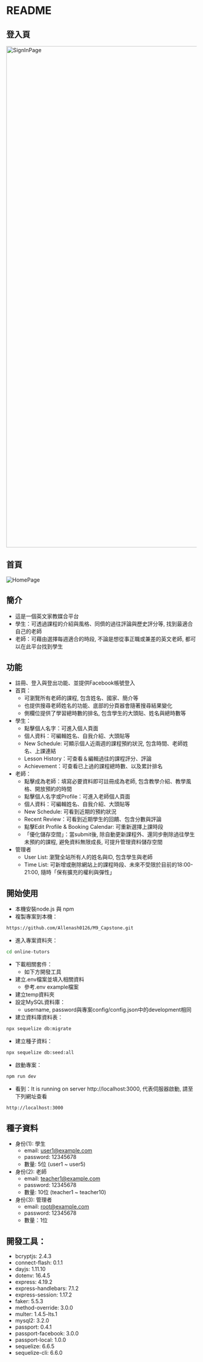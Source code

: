 # README
## 登入頁
<img width="1324" alt="SignInPage" src="https://github.com/Allenash0126/M9_Capstone/assets/150648641/a5a65e71-0928-4f4f-b470-dc03d90a66c2">

## 首頁
![HomePage](https://github.com/Allenash0126/M9_Capstone/assets/150648641/3dc09fa1-51bf-4097-8f0d-3b27d652f7fe)

## 簡介
* 這是一個英文家教媒合平台
* 學生：可透過課程的介紹與風格、同儕的過往評論與歷史評分等, 找到最適合自己的老師
* 老師：可藉由選擇每週適合的時段, 不論是想從事正職或兼差的英文老師, 都可以在此平台找到學生

## 功能
* 註冊、登入與登出功能、並提供Facebook帳號登入
* 首頁：
  * 可瀏覽所有老師的課程, 包含姓名、國家、簡介等
  * 也提供搜尋老師姓名的功能、底部的分頁器會隨著搜尋結果變化
  * 側欄位提供了學習總時數的排名, 包含學生的大頭貼、姓名與總時數等
* 學生：
  * 點擊個人名字：可進入個人頁面
  * 個人資料：可編輯姓名、自我介紹、大頭貼等
  * New Schedule: 可顯示個人近兩週的課程預約狀況, 包含時間、老師姓名、上課連結
  * Lesson History：可查看＆編輯過往的課程評分、評論
  * Achievement：可查看已上過的課程總時數、以及累計排名
* 老師：
  * 點擊成為老師：填寫必要資料即可註冊成為老師, 包含教學介紹、教學風格、開放預約的時間
  * 點擊個人名字或Profile：可進入老師個人頁面
  * 個人資料：可編輯姓名、自我介紹、大頭貼等
  * New Schedule: 可看到近期的預約狀況
  * Recent Review：可看到近期學生的回饋、包含分數與評論
  * 點擊Edit Profile & Booking Calendar: 可重新選擇上課時段
  * 「優化儲存空間」：當submit後, 除自動更新課程外、還同步刪除過往學生未預約的課程, 避免資料無限成長, 可提升管理資料儲存空間
* 管理者
  * User List: 瀏覽全站所有人的姓名與ID, 包含學生與老師
  * Time List: 可新增或刪除網站上的課程時段、未來不受限於目前的18:00-21:00, 隨時「保有擴充的權利與彈性」

## 開始使用
* 本機安裝node.js 與 npm
* 複製專案到本機：
```bash
https://github.com/Allenash0126/M9_Capstone.git
```
* 進入專案資料夾：
```bash
cd online-tutors
```
* 下載相關套件：
  * 如下方開發工具
* 建立.env檔案並填入相關資料
  * 參考.env example檔案
* 建立temp資料夾
* 設定MySQL資料庫：
  * username, password與專案config/config.json中的development相同
* 建立資料庫資料表：
```bash
npx sequelize db:migrate
```
* 建立種子資料：
```bash
npx sequelize db:seed:all
```
* 啟動專案：
```bash
npm run dev
```
* 看到：It is running on server http://localhost:3000, 代表伺服器啟動, 請至下列網址查看
```bash
http://localhost:3000
```

## 種子資料
* 身份(1): 學生
  * email: user1@example.com 
  * password: 12345678
  * 數量: 5位 (user1 ~ user5)
* 身份(2): 老師
  * email: teacher1@example.com 
  * password: 12345678
  * 數量: 10位 (teacher1 ~ teacher10)
* 身份(3): 管理者
  * email: root@example.com
  * password: 12345678
  * 數量：1位

## 開發工具：
* bcryptjs: 2.4.3
* connect-flash: 0.1.1
* dayjs: 1.11.10
* dotenv: 16.4.5
* express: 4.19.2
* express-handlebars: 7.1.2
* express-session: 1.17.2
* faker: 5.5.3
* method-override: 3.0.0
* multer: 1.4.5-lts.1
* mysql2: 3.2.0
* passport: 0.4.1
* passport-facebook: 3.0.0
* passport-local: 1.0.0
* sequelize: 6.6.5
* sequelize-cli: 6.6.0

